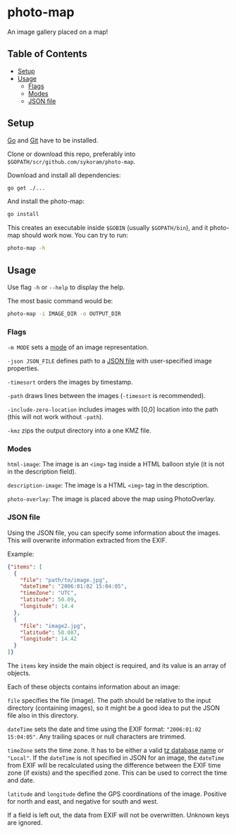 # photo-map

An image gallery placed on a map!

## Table of Contents
- [Setup](#setup)
- [Usage](#usage)
  - [Flags](#flags)
  - [Modes](#modes)
  - [JSON file](#json-file)


## Setup

[Go](https://golang.org/) and [Git](https://git-scm.com/) have to be installed.

Clone or download this repo, preferably into `$GOPATH/scr/github.com/sykoram/photo-map`.

Download and install all dependencies:
```sh
go get ./...
```

And install the photo-map:
```sh
go install
```

This creates an executable inside `$GOBIN` (usually `$GOPATH/bin`), and it photo-map should work now. You can try to run:

```sh
photo-map -h
```

## Usage

Use flag `-h` or `--help` to display the help.

The most basic command would be:
```sh
photo-map -i IMAGE_DIR -o OUTPUT_DIR
```


### Flags

`-m MODE` sets a [mode](#modes) of an image representation.

`-json JSON_FILE` defines path to a [JSON file](#json-file) with user-specified image properties.

`-timesort` orders the images by timestamp.

`-path` draws lines between the images (`-timesort` is recommended).

`-include-zero-location` includes images with [0,0] location into the path (this will not work without `-path`).

`-kmz` zips the output directory into a one KMZ file.


### Modes

`html-image`: The image is an `<img>` tag inside a HTML balloon style (it is not in the description field).

`description-image`: The image is a HTML `<img>` tag in the description.

`photo-overlay`: The image is placed above the map using PhotoOverlay.


### JSON file

Using the JSON file, you can specify some information about the images. This will overwrite information extracted from the EXIF.

Example:
```json
{"items": [
  {
    "file": "path/to/image.jpg",
    "dateTime": "2006:01:02 15:04:05",
    "timeZone": "UTC",
    "latitude": 50.09,
    "longitude": 14.4
  },
  {
    "file": "image2.jpg",
    "latitude": 50.087,
    "longitude": 14.42
  }
]}
```

The `items` key inside the main object is required, and its value is an array of objects.

Each of these objects contains information about an image:

`file` specifies the file (image). The path should be relative to the input directory (containing images), so it might be a good idea to put the JSON file also in this directory.

`dateTime` sets the date and time using the EXIF format: `"2006:01:02 15:04:05"`. Any trailing spaces or null characters are trimmed.

`timeZone` sets the time zone. It has to be either a valid [tz database name](https://en.wikipedia.org/wiki/List_of_tz_database_time_zones) or `"Local"`. If the `dateTime` is not specified in JSON for an image, the `dateTime` from EXIF will be recalculated using the difference between the EXIF time zone (if exists) and the specified zone. This can be used to correct the time and date.

`latitude` and `longitude` define the GPS coordinations of the image. Positive for north and east, and negative for south and west.

If a field is left out, the data from EXIF will not be overwritten. Unknown keys are ignored.


